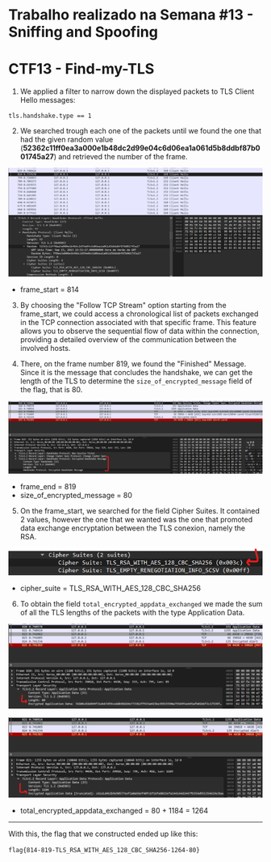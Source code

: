 # Trabalho realizado na Semana #13 - Sniffing and Spoofing


# CTF13 - Find-my-TLS

1. We applied a filter to narrow down the displayed packets to TLS Client Hello messages:

```
tls.handshake.type == 1
```


2. We searched trough each one of the packets until we found the one that had the given random value (**52362c11ff0ea3a000e1b48dc2d99e04c6d06ea1a061d5b8ddbf87b001745a27**) and retrieved the number of the frame.

![frame_start](Logbooks/img/Week13/foundPacketWithRandomNumber.png)

- frame_start = 814




3. By choosing the "Follow TCP Stream" option starting from the frame_start, we could access a chronological list of packets exchanged in the TCP connection associated with that specific frame. This feature allows you to observe the sequential flow of data within the connection, providing a detailed overview of the communication between the involved hosts. 

4. There, on the frame number 819, we found the "Finished" Message. Since it is the message that concludes the handshake, we can get the length of the TLS to determine the `size_of_encrypted_message` field of the flag, that is 80.

![frame_end_AND_size_encrypted_message](Logbooks/img/Week13/frame_end_AND_size_of_encrypted_message.png)

- frame_end = 819
- size_of_encrypted_message = 80


5. On the frame_start, we searched for the field Cipher Suites. It contained 2 values, however the one that we wanted was the one that promoted data exchange encryptation between the TLS conexion, namely the RSA.

![cipher_suite](Logbooks/img/Week13/cipherSuit.png)

- cipher_suite = TLS_RSA_WITH_AES_128_CBC_SHA256



6. To obtain the field `total_encrypted_appdata_exchanged` we made the sum of all the TLS lengths of the packets with the type Application Data.

![ApplicadtionData1](Logbooks/img/Week13/ApplicationData1.png)

![ApplicadtionData2](Logbooks/img/Week13/ApplicationData2.png)


- total_encrypted_appdata_exchanged = 80 + 1184 = 1264

---


With this, the flag that we constructed ended up like this:

`flag{814-819-TLS_RSA_WITH_AES_128_CBC_SHA256-1264-80}`
